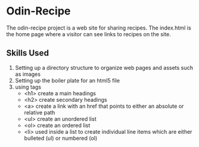 # Odin-Recipe
The odin-recipe project is a web site for sharing recipes. The index.html is the home page where a visitor can see links to recipes on the site.

## Skills Used
  1. Setting up a directory structure to organize web pages and assets such as images
  2. Setting up the boiler plate for an html5 file
  3. using tags  
      - \<h1> create a main headings  
      - \<h2> create secondary headings  
      - \<a> create a link with an href that points to either an absolute or relative path  
      - \<ul> create an unordered list  
      - \<ol> create an ordered list  
      - \<li> used inside a list to create individual line items which are either bulleted (ul) or numbered (ol)  
